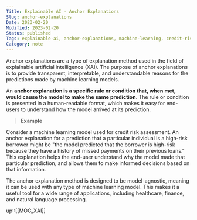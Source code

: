 ```yaml
---
Title: Explainable AI - Anchor Explanations
Slug: anchor-explanations
Date: 2023-02-20
Modified: 2023-02-20
Status: published
Tags: explainable-ai, anchor-explanations, machine-learning, credit-risk, transparency, interpretability, model-agnostic, healthcare, finance, natural-language-processing, predictions, end-users, rule-based, xai
Category: note
---
```


Anchor explanations are a type of explanation method used in the field of explainable artificial intelligence (XAI). The purpose of anchor explanations is to provide transparent, interpretable, and understandable reasons for the predictions made by machine learning models.

An **anchor explanation is a specific rule or condition that, when met, would cause the model to make the same prediction**. The rule or condition is presented in a human-readable format, which makes it easy for end-users to understand how the model arrived at its prediction.

> **Example**
> 
Consider a machine learning model used for credit risk assessment. An anchor explanation for a prediction that a particular individual is a high-risk borrower might be "the model predicted that the borrower is high-risk because they have a history of missed payments on their previous loans." This explanation helps the end-user understand why the model made that particular prediction, and allows them to make informed decisions based on that information.

The anchor explanation method is designed to be model-agnostic, meaning it can be used with any type of machine learning model. This makes it a useful tool for a wide range of applications, including healthcare, finance, and natural language processing.

up::[[MOC_XAI]]